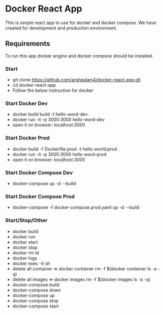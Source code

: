# Docker React App
This is simple react app to use for docker and docker compose. We have created for development and production environment.

## Requirements

To run this app docker angine and docker compsoe  should be installed.

### Start
- git clone https://github.com/arshealam4/docker-react-app.git
- cd docker-react-app
- Follow the below instruction for docker

### Start Docker Dev
- docker build build -t hello-word-dev .
- docker run -it -p 3000:3000 hello-word-dev
- open it on browser: localhost:3000

### Start Docker Prod
- docker build -f Dockerfile.prod -t hello-world:prod .
- docker run -it -p 3005:3000 hello-word-prod
- open it on browser: localhost:3005

### Start Docker Compose Dev
- docker-compose up -d --build

### Start Docker Compose Prod
- docker-compose -f docker-compose.prod.yaml up -d --build

### Start/Stop/Other

- docker build
- docker run
- docker start
- docker stop
- docker rm id
- docker logs <cointainerId>
- docker exec -it <cointainerId> sh
- delete all container => docker container rm -f $(docker container ls -a -q)
- delete all images => docker images rm -f $(docker images ls -a -q)
- docker-compose build
- docker-compose down
- docker-compose up
- docker-compose stop
- docker-compose start
